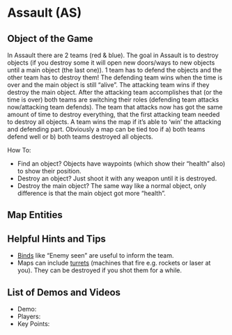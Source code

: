 Assault (AS)
============

Object of the Game
------------------

In Assault there are 2 teams (red & blue). The goal in Assault is to destroy objects (if you destroy some it will open new doors/ways to new objects until a main object (the last one)). 1 team has to defend the objects and the other team has to destroy them! The defending team wins when the time is over and the main object is still “alive”. The attacking team wins if they destroy the main object. After the attacking team accomplishes that (or the time is over) both teams are switching their roles (defending team attacks now/attacking team defends). The team that attacks now has got the same amount of time to destroy everything, that the first attacking team needed to destroy all objects. A team wins the map if it’s able to ‘win’ the attacking and defending part. Obviously a map can be tied too if a) both teams defend well or b) both teams destroyed all objects.

How To:

- Find an object? Objects have waypoints (which show their “health” also) to show their position.
- Destroy an object? Just shoot it with any weapon until it is destroyed.
- Destroy the main object? The same way like a normal object, only difference is that the main object got more “health”.

Map Entities
------------

<Insert Map Entities here>

Helpful Hints and Tips
----------------------

- [Binds](Binds) like “Enemy seen” are useful to inform the team.
- Maps can include [turrets](Turrets) (machines that fire e.g. rockets or laser at you). They can be destroyed if you shot them for a while.

List of Demos and Videos
------------------------

-   Demo: <Insert Demo or Video Here>
-   Players: <Insert Player Names Here>
-   Key Points: <Insert key points in match here>

